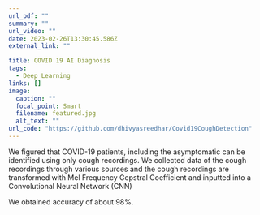 ```yaml
---
url_pdf: ""
summary: ""
url_video: ""
date: 2023-02-26T13:30:45.586Z
external_link: ""

title: COVID 19 AI Diagnosis
tags:
  - Deep Learning
links: []
image:
  caption: ""
  focal_point: Smart
  filename: featured.jpg
  alt_text: ""
url_code: "https://github.com/dhivyasreedhar/Covid19CoughDetection"
---
```

<!--StartFragment-->

We figured that COVID-19 patients, including the asymptomatic can be identified using only cough recordings. We collected data of the cough recordings through various sources and the cough recordings are transformed with Mel Frequency Cepstral Coefficient and inputted into a Convolutional Neural Network (CNN)



We obtained accuracy of about 98%.

<!--EndFragment-->
